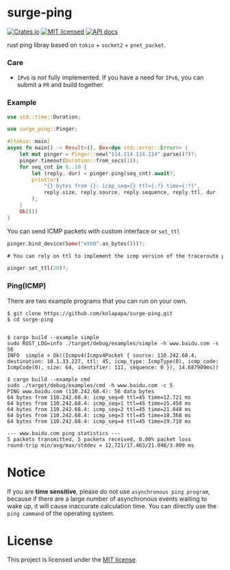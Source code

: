 # surge-ping
[![Crates.io](https://img.shields.io/crates/v/surge-ping.svg)](https://crates.io/crates/surge-ping)
[![MIT licensed](https://img.shields.io/badge/license-MIT-blue.svg)](https://github.com/kolapapa/surge-ping/blob/main/LICENSE)
[![API docs](https://docs.rs/surge-ping/badge.svg)](http://docs.rs/surge-ping)

rust ping libray based on `tokio` + `socket2` + `pnet_packet`.

### Care
- `IPv6` is not fully implemented. If you have a need for `IPv6`, you can submit a `PR` and build together.


### Example
```rust
use std::time::Duration;

use surge_ping::Pinger;

#[tokio::main]
async fn main() -> Result<(), Box<dyn std::error::Error>> {
    let mut pinger = Pinger::new("114.114.114.114".parse()?)?;
    pinger.timeout(Duration::from_secs(1));
    for seq_cnt in 0..10 {
        let (reply, dur) = pinger.ping(seq_cnt).await?;
        println!(
            "{} bytes from {}: icmp_seq={} ttl={:?} time={:?}",
            reply.size, reply.source, reply.sequence, reply.ttl, dur
        );
    }
    Ok(())
}

```

You can send ICMP packets with custom interface or `set_ttl`
```rust
pinger.bind_device(Some("eth0".as_bytes()))?;

# You can rely on ttl to implement the icmp version of the traceroute program.

pinger.set_ttl(20)?;
```


### Ping(ICMP)
There are two example programs that you can run on your own.
```shell
$ git clone https://github.com/kolapapa/surge-ping.git
$ cd surge-ping


$ cargo build --example simple
sudo RUST_LOG=info ./target/debug/examples/simple -h www.baidu.com -s 56
INFO  simple > Ok((Icmpv4(Icmpv4Packet { source: 110.242.68.4, destination: 10.1.33.227, ttl: 45, icmp_type: IcmpType(0), icmp_code: IcmpCode(0), size: 64, identifier: 111, sequence: 0 }), 14.687909ms))

$ cargo build --example cmd
sudo ./target/debug/examples/cmd -h www.baidu.com -c 5
PING www.baidu.com (110.242.68.4): 56 data bytes
64 bytes from 110.242.68.4: icmp_seq=0 ttl=45 time=12.721 ms
64 bytes from 110.242.68.4: icmp_seq=1 ttl=45 time=15.458 ms
64 bytes from 110.242.68.4: icmp_seq=2 ttl=45 time=21.048 ms
64 bytes from 110.242.68.4: icmp_seq=3 ttl=45 time=18.368 ms
64 bytes from 110.242.68.4: icmp_seq=4 ttl=45 time=19.718 ms

--- www.baidu.com ping statistics ---
5 packets transmitted, 5 packets received, 0.00% packet loss
round-trip min/avg/max/stddev = 12.721/17.463/21.048/3.009 ms
```

# Notice
If you are **time sensitive**, please do not use `asynchronous ping program`, because if there are a large number of asynchronous events waiting to wake up, it will cause inaccurate calculation time. You can directly use the `ping command` of the operating system.


# License
This project is licensed under the [MIT license].

[MIT license]: https://github.com/kolapapa/surge-ping/blob/main/LICENSE
